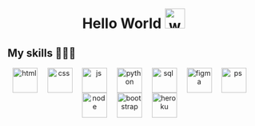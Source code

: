 <h1 align="center"> Hello World <img src="https://raw.githubusercontent.com/nixin72/nixin72/master/wave.gif" alt="waving-hand-gif" height="40" width="40" /></h1>

<!--<h2  align="center"> EAT  .  SLEEP  .  CODE </h2>-->

## My skills 👨🏽‍💻

<p align="center">
<img align="center" src="https://img.icons8.com/color/48/000000/html-5--v1.png" alt="html" height="50" width="50" /> &nbsp;&nbsp;&nbsp;
<img align="center" src="https://img.icons8.com/color/50/000000/css3.png" alt="css" height="50" width="50" />&nbsp;&nbsp;&nbsp;&nbsp;
<img align="center" src="https://img.icons8.com/color/48/000000/javascript--v1.png" alt="js" height="50" width="50" />&nbsp;&nbsp;&nbsp;&nbsp;
<img align="center" src="https://img.icons8.com/color/48/000000/python--v1.png" alt="python" height="50" width="50" />&nbsp;&nbsp;&nbsp;&nbsp;
<img align="center" src="https://img.icons8.com/color/48/000000/mysql-logo.png" alt="sql" height="50" width="50" />&nbsp;&nbsp;&nbsp;&nbsp;
<img align="center" src="https://img.icons8.com/color/48/000000/figma--v1.png" alt="figma" height="50" width="50" />&nbsp;&nbsp;&nbsp;&nbsp;
<img align="center" src="https://img.icons8.com/fluency/48/000000/adobe-photoshop.png" alt="ps" height="50" width="50" />&nbsp;&nbsp;&nbsp;&nbsp;
<img align="center" src="https://img.icons8.com/color/48/000000/nodejs.png" alt="node" height="50" width="50" />&nbsp;&nbsp;&nbsp;&nbsp;
<img align="center" src="https://img.icons8.com/color/48/000000/bootstrap.png" alt="bootstrap" height="50" width="50" />&nbsp;&nbsp;&nbsp;&nbsp;
<img align="center" src="https://img.icons8.com/ios/50/000000/heroku.png" alt="heroku" height="50" width="50" />&nbsp;&nbsp;&nbsp;&nbsp;
</p>

<br>

<!--
## Connect with me on the Web 🌍

<p align="center">
<a href="https://twitter.com/Dion_MS8" target="blank"><img align="center" src="https://img.icons8.com/cute-clipart/64/000000/twitter.png" alt="twitter" height="50" width="50" /></a> &nbsp;&nbsp;&nbsp;
<a href="https://www.linkedin.com/in/dion-singh-914467164/" target="blank"><img align="center" src="https://img.icons8.com/cute-clipart/64/000000/linkedin.png" alt="linkedin" height="50" width="50" /></a>&nbsp;&nbsp;&nbsp;&nbsp;
<a href="https://www.instagram.com/dion_ms8/" target="blank"><img align="center" src="https://img.icons8.com/cute-clipart/64/000000/instagram-new.png" alt="ig" height="50" width="50" /></a>
</p>
-->
<br>



